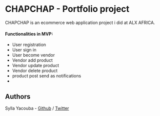 # CHAPCHAP - Portfolio project
CHAPCHAP is an ecommerce web application project i did at ALX AFRICA.

#### Functionalities in MVP:
* User registration
* User sign in
* User become vendor
* Vendor add product
* Vendor update product
* Vendor delete product
* product post send as notifications
* 

## Authors
Sylla Yacouba - [Github](https://github.com/Sylyac2000) / [Twitter](https://twitter.com/sylyac2000)    

